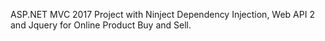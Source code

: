 ﻿ASP.NET MVC 2017 Project with Ninject Dependency Injection, Web API 2 and Jquery for Online Product Buy and Sell.
